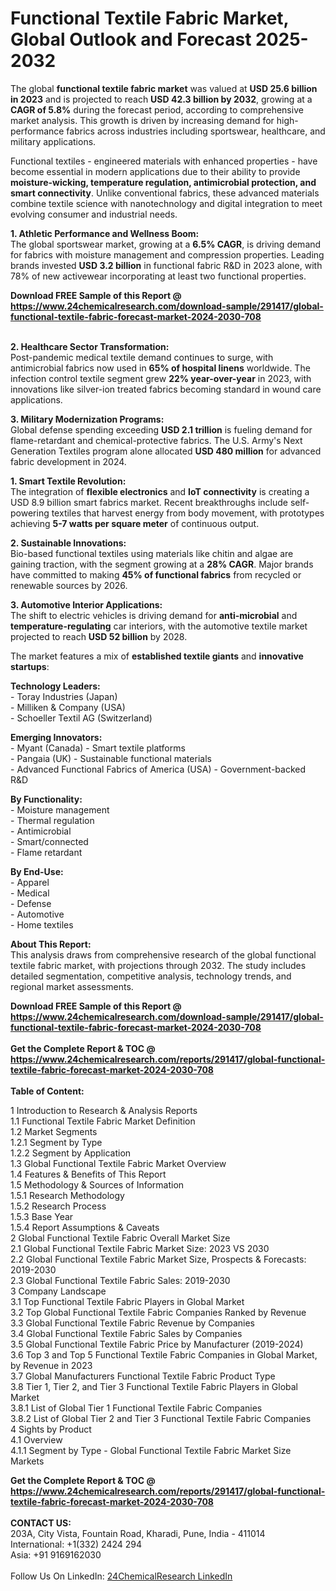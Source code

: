 <h1>Functional Textile Fabric Market, Global Outlook and Forecast 2025-2032</h1><p>The global <strong>functional textile fabric market</strong> was valued at <strong>USD 25.6 billion in 2023</strong> and is projected to reach <strong>USD 42.3 billion by 2032</strong>, growing at a <strong>CAGR of 5.8%</strong> during the forecast period, according to comprehensive market analysis. This growth is driven by increasing demand for high-performance fabrics across industries including sportswear, healthcare, and military applications.</p><p>Functional textiles - engineered materials with enhanced properties - have become essential in modern applications due to their ability to provide <strong>moisture-wicking, temperature regulation, antimicrobial protection, and smart connectivity</strong>. Unlike conventional fabrics, these advanced materials combine textile science with nanotechnology and digital integration to meet evolving consumer and industrial needs.</p><p><strong>1. Athletic Performance and Wellness Boom:</strong><br>
The global sportswear market, growing at a <strong>6.5% CAGR</strong>, is driving demand for fabrics with moisture management and compression properties. Leading brands invested <strong>USD 3.2 billion</strong> in functional fabric R&amp;D in 2023 alone, with 78% of new activewear incorporating at least two functional properties.</p><div><b>Download FREE Sample of this Report @ 
            <a href="https://www.24chemicalresearch.com/download-sample/291417/global-functional-textile-fabric-forecast-market-2024-2030-708">
            https://www.24chemicalresearch.com/download-sample/291417/global-functional-textile-fabric-forecast-market-2024-2030-708</a></b></div><br><p><strong>2. Healthcare Sector Transformation:</strong><br>
Post-pandemic medical textile demand continues to surge, with antimicrobial fabrics now used in <strong>65% of hospital linens</strong> worldwide. The infection control textile segment grew <strong>22% year-over-year</strong> in 2023, with innovations like silver-ion treated fabrics becoming standard in wound care applications.</p><p><strong>3. Military Modernization Programs:</strong><br>
Global defense spending exceeding <strong>USD 2.1 trillion</strong> is fueling demand for flame-retardant and chemical-protective fabrics. The U.S. Army's Next Generation Textiles program alone allocated <strong>USD 480 million</strong> for advanced fabric development in 2024.</p><p><strong>1. Smart Textile Revolution:</strong><br>
The integration of <strong>flexible electronics</strong> and <strong>IoT connectivity</strong> is creating a USD 8.9 billion smart fabrics market. Recent breakthroughs include self-powering textiles that harvest energy from body movement, with prototypes achieving <strong>5-7 watts per square meter</strong> of continuous output.</p><p><strong>2. Sustainable Innovations:</strong><br>
Bio-based functional textiles using materials like chitin and algae are gaining traction, with the segment growing at a <strong>28% CAGR</strong>. Major brands have committed to making <strong>45% of functional fabrics</strong> from recycled or renewable sources by 2026.</p><p><strong>3. Automotive Interior Applications:</strong><br>
The shift to electric vehicles is driving demand for <strong>anti-microbial</strong> and <strong>temperature-regulating</strong> car interiors, with the automotive textile market projected to reach <strong>USD 52 billion</strong> by 2028.</p><p>The market features a mix of <strong>established textile giants</strong> and <strong>innovative startups</strong>:</p><p><strong>Technology Leaders:</strong><br>
- Toray Industries (Japan)<br>
- Milliken &amp; Company (USA)<br>
- Schoeller Textil AG (Switzerland)</p><p><strong>Emerging Innovators:</strong><br>
- Myant (Canada) - Smart textile platforms<br>
- Pangaia (UK) - Sustainable functional materials<br>
- Advanced Functional Fabrics of America (USA) - Government-backed R&amp;D</p><p><strong>By Functionality:</strong><br>
- Moisture management<br>
- Thermal regulation<br>
- Antimicrobial<br>
- Smart/connected<br>
- Flame retardant</p><p><strong>By End-Use:</strong><br>
- Apparel<br>
- Medical<br>
- Defense<br>
- Automotive<br>
- Home textiles</p><p><strong>About This Report:</strong><br>
This analysis draws from comprehensive research of the global functional textile fabric market, with projections through 2032. The study includes detailed segmentation, competitive analysis, technology trends, and regional market assessments.</p><div><b>Download FREE Sample of this Report @ 
            <a href="https://www.24chemicalresearch.com/download-sample/291417/global-functional-textile-fabric-forecast-market-2024-2030-708">
            https://www.24chemicalresearch.com/download-sample/291417/global-functional-textile-fabric-forecast-market-2024-2030-708</a></b></div><br><div><b>Get the Complete Report & TOC @ 
            <a href="https://www.24chemicalresearch.com/reports/291417/global-functional-textile-fabric-forecast-market-2024-2030-708">
            https://www.24chemicalresearch.com/reports/291417/global-functional-textile-fabric-forecast-market-2024-2030-708</a></b></div><br>
            <b>Table of Content:</b><p>1 Introduction to Research & Analysis Reports<br />
 1.1 Functional Textile Fabric Market Definition<br />
 1.2 Market Segments<br />
 1.2.1 Segment by Type<br />
 1.2.2 Segment by Application<br />
 1.3 Global Functional Textile Fabric Market Overview<br />
 1.4 Features & Benefits of This Report<br />
 1.5 Methodology & Sources of Information<br />
 1.5.1 Research Methodology<br />
 1.5.2 Research Process<br />
 1.5.3 Base Year<br />
 1.5.4 Report Assumptions & Caveats<br />
2 Global Functional Textile Fabric Overall Market Size<br />
 2.1 Global Functional Textile Fabric Market Size: 2023 VS 2030<br />
 2.2 Global Functional Textile Fabric Market Size, Prospects & Forecasts: 2019-2030<br />
 2.3 Global Functional Textile Fabric Sales: 2019-2030<br />
3 Company Landscape<br />
 3.1 Top Functional Textile Fabric Players in Global Market<br />
 3.2 Top Global Functional Textile Fabric Companies Ranked by Revenue<br />
 3.3 Global Functional Textile Fabric Revenue by Companies<br />
 3.4 Global Functional Textile Fabric Sales by Companies<br />
 3.5 Global Functional Textile Fabric Price by Manufacturer (2019-2024)<br />
 3.6 Top 3 and Top 5 Functional Textile Fabric Companies in Global Market, by Revenue in 2023<br />
 3.7 Global Manufacturers Functional Textile Fabric Product Type<br />
 3.8 Tier 1, Tier 2, and Tier 3 Functional Textile Fabric Players in Global Market<br />
 3.8.1 List of Global Tier 1 Functional Textile Fabric Companies<br />
 3.8.2 List of Global Tier 2 and Tier 3 Functional Textile Fabric Companies<br />
4 Sights by Product<br />
 4.1 Overview<br />
 4.1.1 Segment by Type - Global Functional Textile Fabric Market Size Markets</p><div><b>Get the Complete Report & TOC @ 
            <a href="https://www.24chemicalresearch.com/reports/291417/global-functional-textile-fabric-forecast-market-2024-2030-708">
            https://www.24chemicalresearch.com/reports/291417/global-functional-textile-fabric-forecast-market-2024-2030-708</a></b></div><br><b>CONTACT US:</b><br>
            203A, City Vista, Fountain Road, Kharadi, Pune, India - 411014<br>
            International: +1(332) 2424 294<br>
            Asia: +91 9169162030 <br><br>
            Follow Us On LinkedIn: <a href="https://www.linkedin.com/company/24chemicalresearch/">24ChemicalResearch LinkedIn</a>